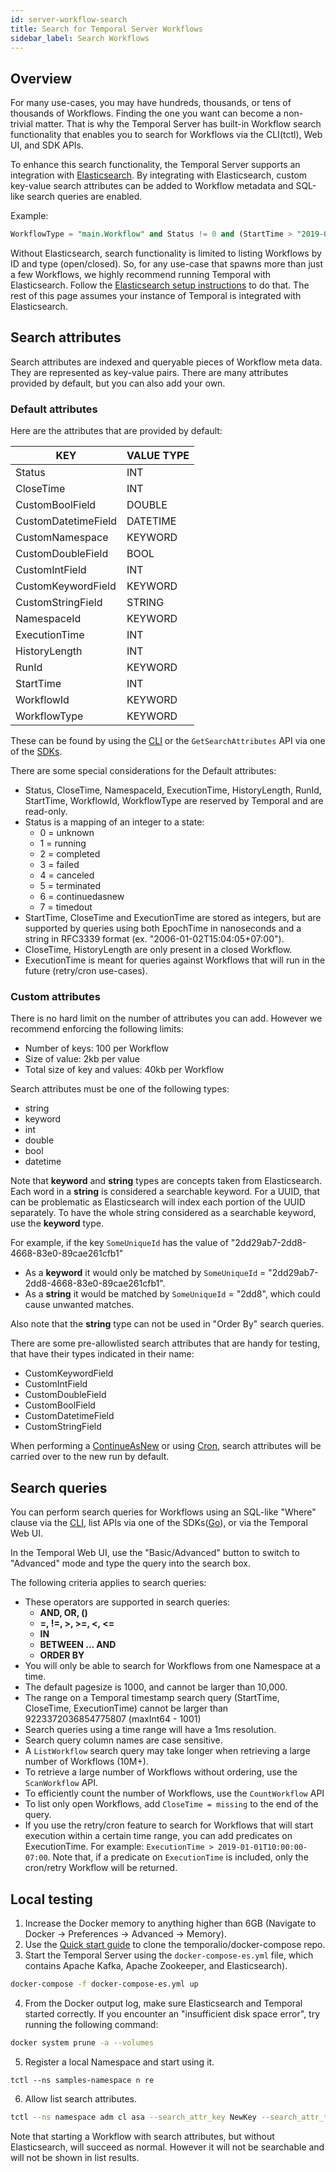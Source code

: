 ```yaml
---
id: server-workflow-search
title: Search for Temporal Server Workflows
sidebar_label: Search Workflows
---
```


## Overview

For many use-cases, you may have hundreds, thousands, or tens of thousands of Workflows.
Finding the one you want can become a non-trivial matter.
That is why the Temporal Server has built-in Workflow search functionality that enables you to search for Workflows via the CLI(tctl), Web UI, and SDK APIs.

To enhance this search functionality, the Temporal Server supports an integration with [Elasticsearch](https://www.elastic.co/elasticsearch/).
By integrating with Elasticsearch, custom key-value search attributes can be added to Workflow metadata and SQL-like search queries are enabled.

Example:

```sql
WorkflowType = "main.Workflow" and Status != 0 and (StartTime > "2019-06-07T16:46:34-08:00" or CloseTime > "2019-06-07T16:46:34-08:00" order by StartTime desc)
```

Without Elasticsearch, search functionality is limited to listing Workflows by ID and type (open/closed).
So, for any use-case that spawns more than just a few Workflows, we highly recommend running Temporal with Elasticsearch.
Follow the [Elasticsearch setup instructions](/docs/server-elasticsearch-setup) to do that.
The rest of this page assumes your instance of Temporal is integrated with Elasticsearch.

## Search attributes

Search attributes are indexed and queryable pieces of Workflow meta data.
They are represented as key-value pairs.
There are many attributes provided by default, but you can also add your own.

### Default attributes

Here are the attributes that are provided by default:

| KEY                 | VALUE TYPE |
| ------------------- | ---------- |
| Status              | INT        |
| CloseTime           | INT        |
| CustomBoolField     | DOUBLE     |
| CustomDatetimeField | DATETIME   |
| CustomNamespace     | KEYWORD    |
| CustomDoubleField   | BOOL       |
| CustomIntField      | INT        |
| CustomKeywordField  | KEYWORD    |
| CustomStringField   | STRING     |
| NamespaceId         | KEYWORD    |
| ExecutionTime       | INT        |
| HistoryLength       | INT        |
| RunId               | KEYWORD    |
| StartTime           | INT        |
| WorkflowId          | KEYWORD    |
| WorkflowType        | KEYWORD    |

These can be found by using the [CLI](/docs/tctl/#search-attributes) or the `GetSearchAttributes` API via one of the [SDKs](/docs/sdks-introduction).

There are some special considerations for the Default attributes:

- Status, CloseTime, NamespaceId, ExecutionTime, HistoryLength, RunId, StartTime, WorkflowId, WorkflowType are reserved by Temporal and are read-only.
- Status is a mapping of an integer to a state:
  - 0 = unknown
  - 1 = running
  - 2 = completed
  - 3 = failed
  - 4 = canceled
  - 5 = terminated
  - 6 = continuedasnew
  - 7 = timedout
- StartTime, CloseTime and ExecutionTime are stored as integers, but are supported by queries using both EpochTime in nanoseconds and a string in RFC3339 format (ex. "2006-01-02T15:04:05+07:00").
- CloseTime, HistoryLength are only present in a closed Workflow.
- ExecutionTime is meant for queries against Workflows that will run in the future (retry/cron use-cases).

### Custom attributes

There is no hard limit on the number of attributes you can add.
However we recommend enforcing the following limits:

- Number of keys: 100 per Workflow
- Size of value: 2kb per value
- Total size of key and values: 40kb per Workflow

Search attributes must be one of the following types:

- string
- keyword
- int
- double
- bool
- datetime

Note that **keyword** and **string** types are concepts taken from Elasticsearch.
Each word in a **string** is considered a searchable keyword.
For a UUID, that can be problematic as Elasticsearch will index each portion of the UUID separately.
To have the whole string considered as a searchable keyword, use the **keyword** type.

For example, if the key `SomeUniqueId` has the value of "2dd29ab7-2dd8-4668-83e0-89cae261cfb1"

- As a **keyword** it would only be matched by `SomeUniqueId` = "2dd29ab7-2dd8-4668-83e0-89cae261cfb1".
- As a **string** it would be matched by `SomeUniqueId` = "2dd8", which could cause unwanted matches.

Also note that the **string** type can not be used in "Order By" search queries.

There are some pre-allowlisted search attributes that are handy for testing, that have their types indicated in their name:

- CustomKeywordField
- CustomIntField
- CustomDoubleField
- CustomBoolField
- CustomDatetimeField
- CustomStringField

When performing a [ContinueAsNew](/docs/go-continue-as-new/) or using [Cron](/docs/go-distributed-cron/), search attributes will be carried over to the new run by default.

## Search queries

You can perform search queries for Workflows using an SQL-like "Where" clause via the [CLI](/docs/tctl/#search-workflows), list APIs via one of the SDKs([Go](/docs/go-search-apis)), or via the Temporal Web UI.

In the Temporal Web UI, use the "Basic/Advanced" button to switch to "Advanced" mode and type the query into the search box.

The following criteria applies to search queries:

- These operators are supported in search queries:
  - **AND, OR, ()**
  - **=, !=, >, >=, <, <=**
  - **IN**
  - **BETWEEN ... AND**
  - **ORDER BY**
- You will only be able to search for Workflows from one Namespace at a time.
- The default pagesize is 1000, and cannot be larger than 10,000.
- The range on a Temporal timestamp search query (StartTime, CloseTime, ExecutionTime) cannot be larger than 9223372036854775807 (maxInt64 - 1001)
- Search queries using a time range will have a 1ms resolution.
- Search query column names are case sensitive.
- A `ListWorkflow` search query may take longer when retrieving a large number of Workflows (10M+).
- To retrieve a large number of Workflows without ordering, use the `ScanWorkflow` API.
- To efficiently count the number of Workflows, use the `CountWorkflow` API
- To list only open Workflows, add `CloseTime = missing` to the end of the query.
- If you use the retry/cron feature to search for Workflows that will start execution within a certain time range, you can add predicates on ExecutionTime.
For example: `ExecutionTime > 2019-01-01T10:00:00-07:00`.
Note that, if a predicate on `ExecutionTime` is included, only the cron/retry Workflow will be returned.

## Local testing

1. Increase the Docker memory to anything higher than 6GB (Navigate to Docker -> Preferences -> Advanced -> Memory).
2. Use the [Quick start guide](/docs/server-quick-start) to clone the temporalio/docker-compose repo.
3. Start the Temporal Server using the `docker-compose-es.yml` file, which contains Apache Kafka, Apache Zookeeper, and Elasticsearch).

```bash
docker-compose -f docker-compose-es.yml up
```

4. From the Docker output log, make sure Elasticsearch and Temporal started correctly.
If you encounter an "insufficient disk space error", try running the following command:

```bash
docker system prune -a --volumes
```

5. Register a local Namespace and start using it.

```
tctl --ns samples-namespace n re
```

6. Allow list search attributes.

```bash
tctl --ns namespace adm cl asa --search_attr_key NewKey --search_attr_type 1
```

Note that starting a Workflow with search attributes, but without Elasticsearch, will succeed as normal.
However it will not be searchable and will not be shown in list results.
